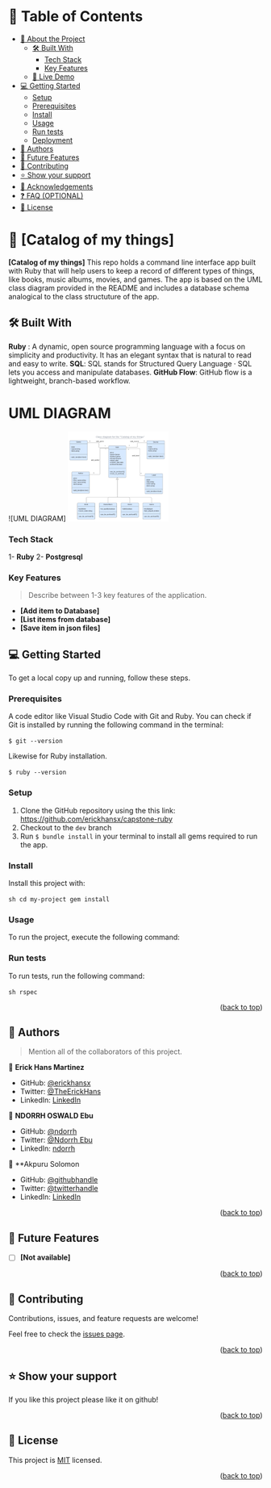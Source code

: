 <a name="readme-top"></a>



<!-- TABLE OF CONTENTS -->

# 📗 Table of Contents

- [📖 About the Project](#about-project)
  - [🛠 Built With](#built-with)
    - [Tech Stack](#tech-stack)
    - [Key Features](#key-features)
  - [🚀 Live Demo](#live-demo)
- [💻 Getting Started](#getting-started)
  - [Setup](#setup)
  - [Prerequisites](#prerequisites)
  - [Install](#install)
  - [Usage](#usage)
  - [Run tests](#run-tests)
  - [Deployment](#triangular_flag_on_post-deployment)
- [👥 Authors](#authors)
- [🔭 Future Features](#future-features)
- [🤝 Contributing](#contributing)
- [⭐️ Show your support](#support)
- [🙏 Acknowledgements](#acknowledgements)
- [❓ FAQ (OPTIONAL)](#faq)
- [📝 License](#license)

<!-- PROJECT DESCRIPTION -->

# 📖 [Catalog of my things] <a name="about-project"></a>

**[Catalog of my things]** This repo holds a command line interface app built with Ruby that will help users to keep a record of different types of things, like books, music albums, movies, and games. The app is based on the UML class diagram provided in the README and includes a database schema analogical to the class structuture of the app.

## 🛠 Built With <a name="built-with"></a>
**Ruby** : A dynamic, open source programming language with a focus on simplicity and productivity. It has an elegant syntax that is natural to read and easy to write.
**SQL**: SQL stands for Structured Query Language · SQL lets you access and manipulate databases.
**GitHub Flow**: GitHub flow is a lightweight, branch-based workflow. 

# UML DIAGRAM

![UML DIAGRAM]
<img src="./catalog_of_my_things.png" width="200px" />

<!-- Features -->
### Tech Stack <a name="tech-stack"></a>
1- **Ruby**
2- **Postgresql**

### Key Features <a name="key-features"></a>

> Describe between 1-3 key features of the application.

- **[Add item to Database]**
- **[List items from database]**
- **[Save item in json files]**


## 💻 Getting Started <a name="getting-started"></a>

To get a local copy up and running, follow these steps.

### Prerequisites

A code editor like Visual Studio Code with Git and Ruby.
You can check if Git is installed by running the following command in the terminal:

``$ git --version``

Likewise for Ruby installation.

``$ ruby --version``

### Setup
1. Clone the GitHub repository using the this link: https://github.com/erickhansx/capstone-ruby
2. Checkout to the ``dev`` branch
3. Run ``$ bundle install`` in your terminal to install all gems required to run the app.

### Install

Install this project with:

``sh
  cd my-project
  gem install
  ``


### Usage

To run the project, execute the following command:

<!--
Example command:

```sh
  rails server
```
--->

### Run tests

To run tests, run the following command:

``sh
  rspec
``


<p align="right">(<a href="#readme-top">back to top</a>)</p>

<!-- AUTHORS -->

## 👥 Authors <a name="authors"></a>

> Mention all of the collaborators of this project.

👤 **Erick Hans Martinez**

- GitHub: [@erickhansx](https://github.com/erickhansx)
- Twitter: [@TheErickHans](https://twitter.com/TheErickHans)
- LinkedIn: [LinkedIn](https://linkedin.com/in/linkedinhandle)

👤 **NDORRH OSWALD Ebu**

- GitHub: [@ndorrh](https://github.com/ndorrh)
- Twitter: [@Ndorrh Ebu](https://twitter.com/NdorrhEbu)
- LinkedIn: [ndorrh](https://linkedin.com/in/ndorrhoswaldebu)

👤 **Akpuru Solomon

- GitHub: [@githubhandle](https://github.com/solobarine)
- Twitter: [@twitterhandle](https://twitter.com/solomonakpuru)
- LinkedIn: [LinkedIn](https://linkedin.com/in/solomon-akpuru)
<p align="right">(<a href="#readme-top">back to top</a>)</p>

<!-- FUTURE FEATURES -->

## 🔭 Future Features <a name="future-features"></a>

- [ ] **[Not available]**

<p align="right">(<a href="#readme-top">back to top</a>)</p>

<!-- CONTRIBUTING -->

## 🤝 Contributing <a name="contributing"></a>

Contributions, issues, and feature requests are welcome!

Feel free to check the [issues page](../../issues/).

<p align="right">(<a href="#readme-top">back to top</a>)</p>


## ⭐️ Show your support <a name="support"></a>


If you like this project please like it on github!


<p align="right">(<a href="#readme-top">back to top</a>)</p>


## 📝 License <a name="license"></a>

This project is [MIT](./LICENSE) licensed.

<p align="right">(<a href="#readme-top">back to top</a>)</p>
